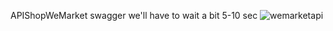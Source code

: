APIShopWeMarket swagger we'll have to wait a bit 5-10 sec
![wemarketapi](https://github.com/user-attachments/assets/aa7a63a6-e2ca-4ca0-8ad5-7641bef76af6)
